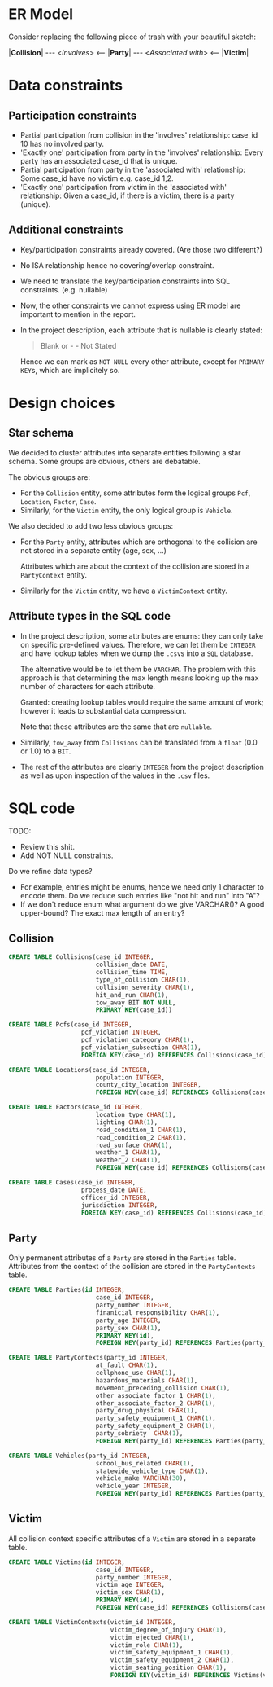 # ER Model

Consider replacing the following piece of trash with your beautiful sketch:

|**Collision**| --- \<*Involves*\> <-- |**Party**| --- \<*Associated with*\> <-- |**Victim**|

# Data constraints

## Participation constraints

- Partial participation from collision in the 'involves' relationship:
        case_id 10 has no involved party.
- 'Exactly one' participation from party in the 'involves' relationship:
        Every party has an associated case_id that is unique.
- Partial participation from party in the 'associated with' relationship:
        Some case_id have no victim e.g. case_id 1,2.
- 'Exactly one' participation from victim in the 'associated with' relationship:
        Given a case_id, if there is a victim, there is a party (unique).

## Additional constraints

- Key/participation constraints already covered. (Are those two different?)
- No ISA relationship hence no covering/overlap constraint.
- We need to translate the key/participation constraints into SQL constraints. 
    (e.g. nullable)
- Now, the other constraints we cannot express using ER model are important 
    to mention in the report.
- In the project description, each attribute that is nullable is clearly stated: 
    > Blank or - - Not Stated

    Hence we can mark as `NOT NULL` every other attribute, except for `PRIMARY KEY`s, which are implicitely so.

# Design choices

## Star schema

We decided to cluster attributes into separate entities following a star schema. Some groups are obvious, others are debatable.

The obvious groups are:

 * For the `Collision` entity, some attributes form the logical groups `Pcf`, `Location`, `Factor`, `Case`.
 * Similarly, for the `Victim` entity, the only logical group is `Vehicle`.

 We also decided to add two less obvious groups:
 * For the `Party` entity, attributes which are orthogonal to the collision are not stored in a separate entity (age, sex, ...)

    Attributes which are about the context of the collision are stored in a `PartyContext` entity.

 * Similarly for the `Victim` entity, we have a `VictimContext` entity.

## Attribute types in the SQL code

 * In the project description, some attributes are enums: they can only take on specific pre-defined values. 
 Therefore, we can let them be `INTEGER` and have lookup tables when we dump the `.csv`s into a `SQL` database. 
 
    The alternative would be to let them be `VARCHAR`. The problem with this approach is that determining the max length means looking up the max number of characters for each attribute. 
    
    Granted: creating lookup tables would require the same amount of work; however it leads to  substantial data compression.
 
    Note that these attributes are the same that are `nullable`.

 * Similarly, `tow_away` from `Collisions` can be translated from a `float` (0.0 or 1.0) to a `BIT`.

 * The rest of the attributes are clearly `INTEGER` from the project description as well as upon inspection of the values in the `.csv` files.

# SQL code

TODO:
- Review this shit.
- Add NOT NULL constraints.

Do we refine data types?
- For example, entries might be enums, hence we need only 1 character to encode them.
    Do we reduce such entries like "not hit and run" into "A"?
- If we don't reduce enum what argument do we give VARCHAR()?
    A good upper-bound? The exact max length of an entry?

## Collision

```SQL
CREATE TABLE Collisions(case_id INTEGER, 
                        collision_date DATE,
                        collision_time TIME,
                        type_of_collision CHAR(1),
                        collision_severity CHAR(1),
                        hit_and_run CHAR(1),
                        tow_away BIT NOT NULL,                        
                        PRIMARY KEY(case_id))
```

```SQL
CREATE TABLE Pcfs(case_id INTEGER,
                    pcf_violation INTEGER,
                    pcf_violation_category CHAR(1),
                    pcf_violation_subsection CHAR(1),
                    FOREIGN KEY(case_id) REFERENCES Collisions(case_id))
```

```SQL
CREATE TABLE Locations(case_id INTEGER,
                        population INTEGER,
                        county_city_location INTEGER,
                        FOREIGN KEY(case_id) REFERENCES Collisions(case_id))
```

```SQL
CREATE TABLE Factors(case_id INTEGER,
                        location_type CHAR(1),
                        lighting CHAR(1),
                        road_condition_1 CHAR(1),
                        road_condition_2 CHAR(1),
                        road_surface CHAR(1),
                        weather_1 CHAR(1),
                        weather_2 CHAR(1),
                        FOREIGN KEY(case_id) REFERENCES Collisions(case_id))
```

```SQL
CREATE TABLE Cases(case_id INTEGER,
                    process_date DATE,
                    officer_id INTEGER,
                    jurisdiction INTEGER,
                    FOREIGN KEY(case_id) REFERENCES Collisions(case_id))
```

## Party

Only permanent attributes of a `Party` are stored in the `Parties` table.
Attributes from the context of the collision are stored in the `PartyContexts` table.

```SQL
CREATE TABLE Parties(id INTEGER,
                        case_id INTEGER,
                        party_number INTEGER,
                        finanicial_responsibility CHAR(1),
                        party_age INTEGER,
                        party_sex CHAR(1),
                        PRIMARY KEY(id),
                        FOREIGN KEY(party_id) REFERENCES Parties(party_id))
```

```SQL
CREATE TABLE PartyContexts(party_id INTEGER,
                        at_fault CHAR(1),
                        cellphone_use CHAR(1),
                        hazardous_materials CHAR(1),
                        movement_preceding_collision CHAR(1),
                        other_associate_factor_1 CHAR(1),
                        other_associate_factor_2 CHAR(1),
                        party_drug_physical CHAR(1),
                        party_safety_equipment_1 CHAR(1),
                        party_safety_equipment_2 CHAR(1),
                        party_sobriety  CHAR(1),
                        FOREIGN KEY(party_id) REFERENCES Parties(party_id))
```

```SQL
CREATE TABLE Vehicles(party_id INTEGER,
                        school_bus_related CHAR(1),
                        statewide_vehicle_type CHAR(1),
                        vehicle_make VARCHAR(30),
                        vehicle_year INTEGER,
                        FOREIGN KEY(party_id) REFERENCES Parties(party_id))
```

## Victim

All collision context specific attributes of a `Victim` are stored
in a separate table. 

```SQL
CREATE TABLE Victims(id INTEGER,
                        case_id INTEGER,
                        party_number INTEGER,
                        victim_age INTEGER,
                        victim_sex CHAR(1),
                        PRIMARY KEY(id),
                        FOREIGN KEY(case_id) REFERENCES Collisions(case_id))
```

```SQL
CREATE TABLE VictimContexts(victim_id INTEGER,
                            victim_degree_of_injury CHAR(1),
                            victim_ejected CHAR(1),
                            victim_role CHAR(1),
                            victim_safety_equipment_1 CHAR(1),
                            victim_safety_equipment_2 CHAR(1),
                            victim_seating_position CHAR(1),
                            FOREIGN KEY(victim_id) REFERENCES Victims(victim_id))
```
